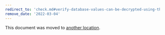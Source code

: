 ```yaml
---
redirect_to: 'check.md#verify-database-values-can-be-decrypted-using-the-current-secrets'
remove_date: '2022-03-04'
---
```


This document was moved to [another location](check.md#verify-database-values-can-be-decrypted-using-the-current-secrets).

<!-- This redirect file can be deleted after 2022-03-04. -->
<!-- Redirects that point to other docs in the same project expire in three months. -->
<!-- Redirects that point to docs in a different project or site (for example, link is not relative and starts with `https:`) expire in one year. -->
<!-- Before deletion, see: https://docs.gitlab.com/ee/development/documentation/redirects.html -->
